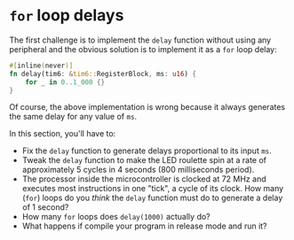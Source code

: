 # `for` loop delays

The first challenge is to implement the `delay` function without using any peripheral and the
obvious solution is to implement it as a `for` loop delay:

``` rust
#[inline(never)]
fn delay(tim6: &tim6::RegisterBlock, ms: u16) {
    for _ in 0..1_000 {}
}
```

Of course, the above implementation is wrong because it always generates the same delay for any
value of `ms`.

In this section, you'll have to:

- Fix the `delay` function to generate delays proportional to its input `ms`.
- Tweak the `delay` function to make the LED roulette spin at a rate of approximately 5 cycles in 4
  seconds (800 milliseconds period).
- The processor inside the microcontroller is clocked at 72 MHz and executes most instructions in one
  "tick", a cycle of its clock. How many (`for`) loops do  you *think* the `delay` function must do
  to generate a delay of 1 second?
- How many `for` loops does `delay(1000)` actually do?
- What happens if compile your program in release mode and run it?
